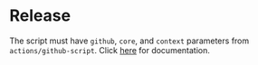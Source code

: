 # Release

The script must have `github`, `core`, and `context` parameters from `actions/github-script`. Click [here](https://github.com/actions/github-script) for documentation.

